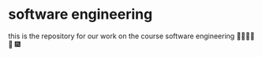 # software engineering

this is the repository for our work on the course software engineering
:tada::tada::tada::tada::tada: :fireworks:
